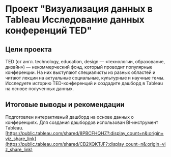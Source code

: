 # Проект "Визуализация данных в Tableau Исследование данных конференций TED"

## Цели проекта

TED (от англ. technology, education, design — «технологии, образование, дизайн») — 
некоммерческий фонд, который проводит популярные конференции. 
На них выступают специалисты из разных областей и читают лекции на актуальные социальные, 
культурные и научные темы. 
Исследуете историю TED-конференций и создадите дашборд в Tableau на основе полученных данных.


## Итоговые выводы и рекомендации

Подготовлен интерактивный дашборд на основе данных о конференциях. 
Для создания дашбордов использован BI-инструмент Tableau.
[https://public.tableau.com/shared/8PBCFHQHZ?:display_count=n&:origin=viz_share_link](https://public.tableau.com/shared/CB2XQKTJF?:display_count=n&:origin=viz_share_link)





